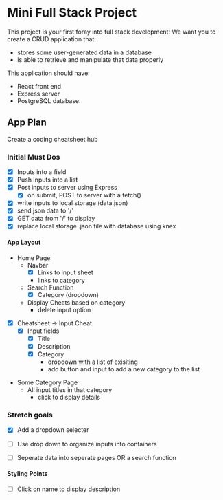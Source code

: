 # Mini Full Stack Project
This project is your first foray into full stack development!
We want you to create a CRUD application that:
- stores some user-generated data in a database
- is able to retrieve and manipulate that data properly


This application should have:
- React front end
- Express server
- PostgreSQL database.

## App Plan

Create a coding cheatsheet hub

### Initial Must Dos
- [X] Inputs into a field
- [X] Push Inputs into a list
- [X] Post inputs to server using Express
    - [X] on submit, POST to server with a fetch()
- [X] write inputs to local storage (data.json)
- [X] send json data to '/'
- [X] GET data from '/' to display
- [X] replace local storage .json file with database using knex

#### App Layout
- Home Page
  - Navbar
    - [X] Links to input sheet
    - links to category
  - Search Function
    - [X] Category (dropdown)
  - Display Cheats based on category
    - delete input option

- [X] Cheatsheet -> Input Cheat
  - [X] Input fields
    - [X] Title
    - [X] Description
    - [X] Category
      - dropdown with a list of exisiting
      - add button and input to add a new category to the list

- Some Category Page
  - All input titles in that category
    - click to display details

### Stretch goals
- [X] Add a dropdown selecter
- [ ] Use drop down to organize inputs into containers
- [ ] Seperate data into seperate pages OR a search function


#### Styling Points
- [ ] Click on name to display description